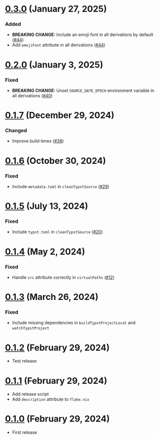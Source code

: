 # [0.3.0] (January 27, 2025)

### Added

- **BREAKING CHANGE:** Include an emoji font in all derivations by default ([#44])
- Add `emojiFont` attribute in all derivations ([#44])

[#44]: https://github.com/loqusion/typix/pull/44

# [0.2.0] (January 3, 2025)

### Fixed

- **BREAKING CHANGE:** Unset `SOURCE_DATE_EPOCH` environment variable in all derivations
  ([#40])

[#40]: https://github.com/loqusion/typix/pull/40

# [0.1.7] (December 29, 2024)

### Changed

- Improve build times ([#38])

[#38]: https://github.com/loqusion/typix/pull/38

# [0.1.6] (October 30, 2024)

### Fixed

- Include `metadata.toml` in `cleanTypstSource` ([#29])

[#29]: https://github.com/loqusion/typix/pull/29

# [0.1.5] (July 13, 2024)

### Fixed

- Include `typst.toml` in `cleanTypstSource` ([#20])

[#20]: https://github.com/loqusion/typix/pull/20

# [0.1.4] (May 2, 2024)

### Fixed

- Handle `src` attribute correctly in `virtualPaths` ([#12])

[#12]: https://github.com/loqusion/typix/pull/12

# [0.1.3] (March 26, 2024)

### Fixed

- Include missing dependencies in `buildTypstProjectLocal` and `watchTypstProject`

# [0.1.2] (February 29, 2024)

- Test release

# [0.1.1] (February 29, 2024)

- Add release script
- Add `description` attribute to `flake.nix`

# [0.1.0] (February 29, 2024)

- First release

[0.3.0]: https://github.com/loqusion/typix/compare/0.2.0...0.3.0
[0.2.0]: https://github.com/loqusion/typix/compare/0.1.7...0.2.0
[0.1.7]: https://github.com/loqusion/typix/compare/0.1.6...0.1.7
[0.1.6]: https://github.com/loqusion/typix/compare/0.1.5...0.1.6
[0.1.5]: https://github.com/loqusion/typix/compare/0.1.4...0.1.5
[0.1.4]: https://github.com/loqusion/typix/compare/0.1.3...0.1.4
[0.1.3]: https://github.com/loqusion/typix/compare/0.1.2...0.1.3
[0.1.2]: https://github.com/loqusion/typix/compare/0.1.1...0.1.2
[0.1.1]: https://github.com/loqusion/typix/compare/0.1.0...0.1.1
[0.1.0]: https://github.com/loqusion/typix/commits/0.1.0-1/
